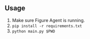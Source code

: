 ## Usage
1. Make sure Figure Agent is running. 
2. `pip install -r requirements.txt`
3. `python main.py $PWD`